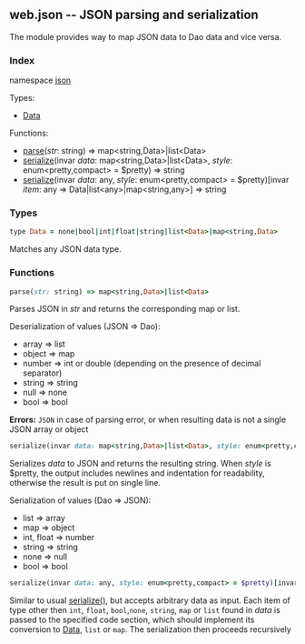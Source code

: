 ## web.json -- JSON parsing and serialization

The module provides way to map JSON data to Dao data and vice versa.

### Index
namespace [json](#json)

Types:
- [Data](#data)

Functions:
- [parse](#parse)(_str_: string) => map&lt;string,Data&gt;|list&lt;Data&gt;
- [serialize](#serialize1)(invar _data_: map&lt;string,Data&gt;|list&lt;Data&gt;, _style_: enum&lt;pretty,compact&gt; = $pretty) => string
- [serialize](#serialize2)(invar _data_: any, _style_: enum&lt;pretty,compact&gt; = $pretty)[invar _item_: any => Data|list&lt;any&gt;|map&lt;string,any&gt;] => string

<a name="json"></a>
### Types
<a name="data"></a>
```ruby
type Data = none|bool|int|float|string|list<Data>|map<string,Data>
```
Matches any JSON data type.
### Functions
<a name="parse"></a>
```ruby
parse(str: string) => map<string,Data>|list<Data>
```
Parses JSON in *str* and returns the corresponding map or list.

Deserialization of values (JSON => Dao):
- array  => list
- object => map
- number => int or double (depending on the presence of decimal separator)
- string => string
- null   => none
- bool   => bool

**Errors:** `JSON` in case of parsing error, or when resulting data is not a single JSON array or object
<a name="serialize1"></a>
```ruby
serialize(invar data: map<string,Data>|list<Data>, style: enum<pretty,compact> = $pretty) => string
```
Serializes *data* to JSON and returns the resulting string. When *style* is $pretty, the output includes newlines and indentation for readability, otherwise
the result is put on single line.

Serialization of values (Dao => JSON):
- list => array
- map  => object
- int, float => number
- string => string
- none => null
- bool => bool
<a name="serialize2"></a>
```ruby
serialize(invar data: any, style: enum<pretty,compact> = $pretty)[invar item: any => Data|list<any>|map<string,any>] => string
```
Similar to usual [serialize()](#serialize1), but accepts arbitrary data as input. Each item of type other then `int`, `float`, `bool`,`none`, `string`, `map` or `list`
found in *data* is passed to the specified code section, which should implement its conversion to [Data](#data), `list` or `map`. The serialization then proceeds recursively
